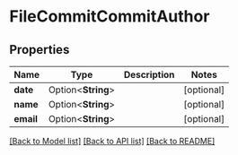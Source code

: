 # FileCommitCommitAuthor

## Properties

Name | Type | Description | Notes
------------ | ------------- | ------------- | -------------
**date** | Option<**String**> |  | [optional]
**name** | Option<**String**> |  | [optional]
**email** | Option<**String**> |  | [optional]

[[Back to Model list]](../README.md#documentation-for-models) [[Back to API list]](../README.md#documentation-for-api-endpoints) [[Back to README]](../README.md)


